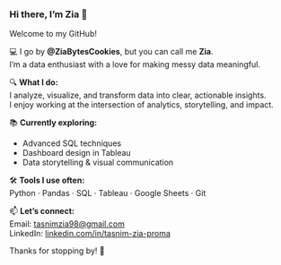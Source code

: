 ### Hi there, I’m Zia 👋  
Welcome to my GitHub!

💻 I go by **@ZiaBytesCookies**, but you can call me **Zia**.  
I’m a data enthusiast with a love for making messy data meaningful.

🔍 **What I do:**  
I analyze, visualize, and transform data into clear, actionable insights.  
I enjoy working at the intersection of analytics, storytelling, and impact.

📚 **Currently exploring:**  
- Advanced SQL techniques  
- Dashboard design in Tableau  
- Data storytelling & visual communication

🛠️ **Tools I use often:**  
Python · Pandas · SQL · Tableau · Google Sheets · Git

📫 **Let’s connect:**  
Email: tasnimzia98@gmail.com  
LinkedIn: [linkedin.com/in/tasnim-zia-proma](https://www.linkedin.com/in/tasnim-zia-proma/)

Thanks for stopping by! 🌱
